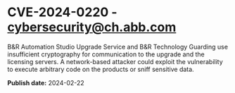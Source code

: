 # CVE-2024-0220 - cybersecurity@ch.abb.com

B&R Automation Studio Upgrade Service and B&R Technology Guarding use insufficient cryptography for communication to the upgrade and the licensing servers. A network-based attacker could exploit the vulnerability to execute arbitrary code on the products or sniff sensitive data.

**Publish date:** 2024-02-22

